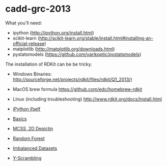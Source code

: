cadd-grc-2013
=============

What you'll need:

* ipython (http://ipython.org/install.html)
* scikit-learn (http://scikit-learn.org/stable/install.html#installing-an-official-release)
* matplotlib (http://matplotlib.org/downloads.html)
* pystatsmodels (https://github.com/yarikoptic/pystatsmodels)

The installation of RDKit can be be tricky.
* Windows Binaries: http://sourceforge.net/projects/rdkit/files/rdkit/Q1_2013/)
* MacOS brew formula https://github.com/edc/homebrew-rdkit
* Linux (including troubleshooting) http://www.rdkit.org/docs/Install.html


* [iPython ifself](http://nbviewer.ipython.org/urls/raw.github.com/pzc/cadd-grc-2013/master/000_ipython_itself.ipynb)
* [Basics](http://nbviewer.ipython.org/urls/raw.github.com/pzc/cadd-grc-2013/master/001_TheBasics.ipynb)
* [MCSS, 2D Depictin](http://nbviewer.ipython.org/urls/raw.github.com/pzc/cadd-grc-2013/master/002_2D_Depiction_MCS.ipynb)
* [Random Forest](http://nbviewer.ipython.org/urls/raw.github.com/pzc/cadd-grc-2013/master/003_RandomForest_kappa_et_al.ipynb)
* [Imbalanced Datasets](http://nbviewer.ipython.org/urls/raw.github.com/pzc/cadd-grc-2013/master/004_kappa__largely_imbalanced_dataset.ipynb)
* [Y-Scrambling](http://nbviewer.ipython.org/urls/raw.github.com/pzc/cadd-grc-2013/master/005_yscrambling.ipynb)
